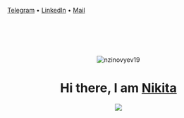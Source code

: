 [Telegram](https://t.me/Nikkkkit) • [LinkedIn](https://www.linkedin.com/in/nikita-zinovev-118342185/) • [Mail](mailto:nzinovyev19@gmail.com)

<div align="center">
  <br>
  <br>
  <br>
  <br>
  <p>
    <img align="center" src="https://komarev.com/ghpvc/?username=nzinovyev19&label=Profile%20views&color=0e75b6&style=flat" alt="nzinovyev19" />
  </p>
  
  <h1>Hi there, I am <a href="https://github.com/nzinovyev19">Nikita</a></h1>
  
  <p>
    <a>
      <img src="https://github-readme-stats-one-mu-82.vercel.app/api?username=nzinovyev19&show_icons=true&icon_color=805AD5&text_color=718096&bg_color=ffffff&hide_title=true&hide_border=true&hide=contribs,issues" />
    </a>
  </p>

  <!--
  <p>
    <img align="center" src="https://github-readme-streak-stats.herokuapp.com/?user=nzinovyev19" alt="nzinovyev19" />
  </p>
  -->

  <!--
  <p>
    <img align="center" src="https://www.codewars.com/users/nrz2000/badges/large" alt="nzinovyev19" />
  </p>
  -->

  <!--
   <p>
    <img align="center" src="https://github-readme-stats.vercel.app/api/top-langs?username=nzinovyev19&show_icons=true&locale=en&layout=compact" alt="nzinovyev19" />
   </p>
  -->
  
  <br>
  <br>
</div>
